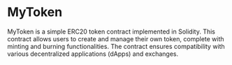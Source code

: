 # MyToken
MyToken is a simple ERC20 token contract implemented in Solidity. This contract allows users to create and manage their own token, complete with minting and burning functionalities. The contract ensures compatibility with various decentralized applications (dApps) and exchanges.
